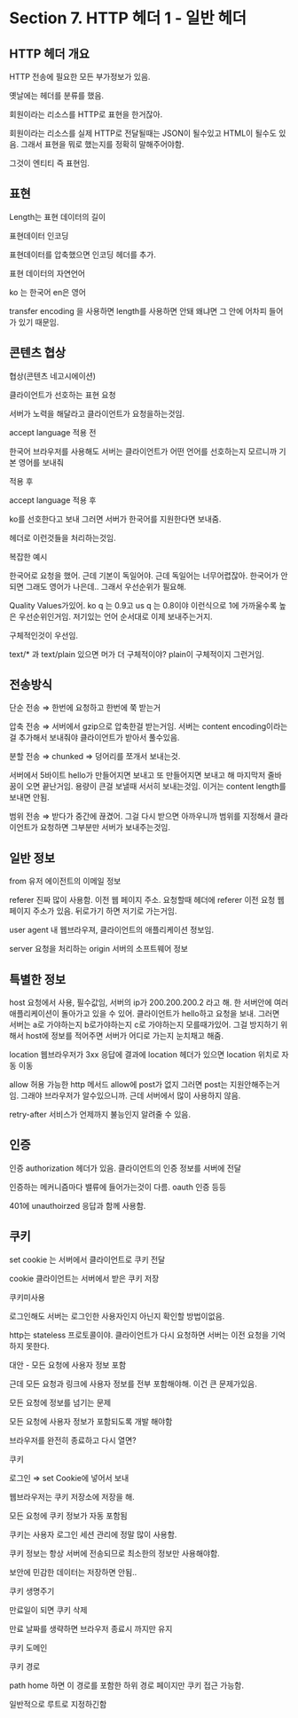 # Section 7. HTTP 헤더 1 - 일반 헤더

## HTTP 헤더 개요

HTTP 전송에 필요한 모든 부가정보가 있음.

옛날에는 헤더를 분류를 했음.

회원이라는 리소스를 HTTP로 표현을 한거잖아.

회원이라는 리소스를 실제 HTTP로 전달될때는 JSON이 될수있고 HTML이 될수도 있음. 그래서 표현을 뭐로 했는지를 정확히 말해주어야함.

그것이 엔티티 즉 표현임.

## 표현

Length는 표현 데이터의 길이

표현데이터 인코딩

표현데이터를 압축했으면 인코딩 헤더를 추가.

표현 데이터의 자연언어

ko 는 한국어 en은 영어

transfer encoding 을 사용하면 length를 사용하면 안돼 왜냐면 그 안에 어차피 들어가 있기 때문임.

## 콘텐츠 협상

협상(콘텐츠 네고시에이션)

클라이언트가 선호하는 표현 요청

서버가 노력을 해달라고 클라이언트가 요청을하는것임. 

accept language 적용 전

한국어 브라우저를 사용해도 서버는 클라이언트가 어떤 언어를 선호하는지 모르니까 기본 영어를 보내줘

적용 후

accept language 적용 후

ko를 선호한다고 보내 그러면 서버가 한국어를 지원한다면 보내줌.

헤더로 이런것들을 처리하는것임.

복잡한 예시

한국어로 요청을 했어. 근데 기본이 독일어야. 근데 독일어는 너무어렵잖아. 한국어가 안되면 그래도 영어가 나은데.. 그래서 우선순위가 필요해.

Quality Values가있어. ko q 는 0.9고 us q 는 0.8이야 이런식으로 1에 가까울수록 높은 우선순위인거임. 저기있는 언어 순서대로 이제 보내주는거지.

구체적인것이 우선임.

text/* 과 text/plain 있으면 머가 더 구체적이야? plain이 구체적이지 그런거임.

## 전송방식

단순 전송 ⇒ 한번에 요청하고 한번에 쭉 받는거

압축 전송 ⇒ 서버에서 gzip으로 압축한걸 받는거임. 서버는 content encoding이라는걸 추가해서 보내줘야 클라이언트가 받아서 풀수있음.

분할 전송 ⇒ chunked ⇒ 덩어리를 쪼개서 보내는것.

서버에서 5바이트 hello가 만들어지면 보내고 또 만들어지면 보내고 해 마지막저 줄바꿈이 오면 끝난거임. 용량이 큰걸 보낼때 서서히 보내는것임. 이거는 content length를 보내면 안됨.

범위 전송 ⇒ 받다가 중간에 끊겼어. 그걸 다시 받으면 아까우니까 범위를 지정해서 클라이언트가 요청하면 그부분만 서버가 보내주는것임.

## 일반 정보

from 유저 에이전트의 이메일 정보

referer 진짜 많이 사용함. 이전 웹 페이지 주소. 요청할때 헤더에 referer 이전 요청 웹페이지 주소가 있음. 뒤로가기 하면 저기로 가는거임.

user agent 내 웹브라우져, 클라이언트의 애플리케이션 정보임.

server 요청을 처리하는 origin 서버의 소프트웨어 정보

## 특별한 정보

host 요청에서 사용, 필수값임, 서버의 ip가 200.200.200.2 라고 해. 한 서버안에 여러 애플리케이션이 돌아가고 있을 수 있어. 클라이언트가 hello하고 요청을 보내. 그러면 서버는 a로 가야하는지 b로가야하는지 c로 가야하는지 모를때가있어. 그걸 방지하기 위해서 host에 정보를 적어주면 서버가 어디로 가는지 눈치채고 해줌.

location 웹브라우저가 3xx 응답에 결과에 location 헤더가 있으면 location 위치로 자동 이동

allow 허용 가능한 http 메서드 allow에 post가 없지 그러면 post는 지원안해주는거임. 그래야 브라우저가 알수있으니까. 근데 서버에서 많이 사용하지 않음.

retry-after 서비스가 언제까지 불능인지 알려줄 수 있음. 

## 인증

인증 authorization 헤더가 있음. 클라이언트의 인증 정보를 서버에 전달

인증하는 메커니즘마다 밸류에 들어가는것이 다름. oauth 인증 등등

401에 unauthoirzed 응답과 함께 사용함.

## 쿠키

set cookie 는 서버에서 클라이언트로 쿠키 전달

cookie 클라이언트는 서버에서 받은 쿠키 저장

쿠키미사용

로그인해도 서버는 로그인한 사용자인지 아닌지 확인할 방법이없음.

http는 stateless 프로토콜이야. 클라이언트가 다시 요청하면 서버는 이전 요청을 기억하지 못한다.

대안 - 모든 요청에 사용자 정보 포함

근데 모든 요청과 링크에 사용자 정보를 전부 포함해야해. 이건 큰 문제가있음.

모든 요청에 정보를 넘기는 문제

모든 요청에 사용자 정보가 포함되도록 개발 해야함

브라우저를 완전히 종료하고 다시 열면?

쿠키

로그인 ⇒ set Cookie에 넣어서 보내

웹브라우저는 쿠키 저장소에 저장을 해.

모든 요청에 쿠키 정보가 자동 포함됨

쿠키는 사용자 로그인 세션 관리에 정말 많이 사용함.

쿠키 정보는 항상 서버에 전송되므로 최소한의 정보만 사용해야함.

보안에 민감한 데이터는 저장하면 안됨..

쿠키 생명주기

만료일이 되면 쿠키 삭제

만료 날짜를 생략하면 브라우저 종료시 까지만 유지

쿠키 도메인

쿠키 경로

path home 하면 이 경로를 포함한 하위 경로 페이지만 쿠키 접근 가능함.

일반적으로 루트로 지정하긴함
